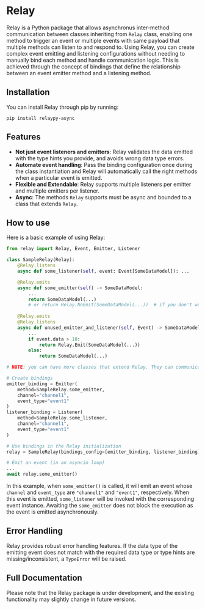 # Relay

Relay is a Python package that allows asynchronus inter-method communication between classes inheriting from `Relay` class, enabling one method to trigger an event or multiple events with same payload that multiple methods can listen to and respond to. Using Relay, you can create complex event emitting and listening configurations without needing to manually bind each method and handle communication logic. This is achieved through the concept of bindings that define the relationship between an event emitter method and a listening method. 

## Installation

You can install Relay through pip by running:

```
pip install relaypy-async
```

## Features

- **Not just event listeners and emitters**: Relay validates the data emitted with the type hints you provide, and avoids wrong data type errors.
- **Automate event handling**: Pass the binding configuration once during the class instantiation and Relay will automatically call the right methods when a particular event is emitted.
- **Flexible and Extendable**: Relay supports multiple listeners per emitter and multiple emitters per listener.
- **Async**: The methods `Relay` supports must be async and bounded to a class that extends `Relay`.

## How to use

Here is a basic example of using Relay:

```python
from relay import Relay, Event, Emitter, Listener

class SampleRelay(Relay):
    @Relay.listens
    async def some_listener(self, event: Event[SomeDataModel]): ...

    @Relay.emits
    async def some_emitter(self) -> SomeDataModel:
        ...
        return SomeDataModel(...)
        # or return Relay.NoEmit(SomeDataModel(...))  # if you don't want to emit 
    
    @Relay.emits
    @Relay.listens
    async def unused_emitter_and_listener(self, Event) -> SomeDataModel:
        ...
        if event.data > 10:
            return Relay.Emit(SomeDataModel(...))
        else:
            return SomeDataModel(...)

# NOTE: you can have more classes that extend Relay. They can communicate with each other.

# Create bindings
emitter_binding = Emitter(
    method=SampleRelay.some_emitter, 
    channel="channel1", 
    event_type="event1"
)
listener_binding = Listener(
    method=SampleRelay.some_listener, 
    channel="channel1", 
    event_type="event1"
)

# Use bindings in the Relay initialization
relay = SampleRelay(bindings_config=[emitter_binding, listener_binding])

# Emit an event (in an asyncio loop)
...
await relay.some_emitter()
```

In this example, when `some_emitter()` is called, it will emit an event whose `channel` and `event_type` are `"channel1"` and `"event1"`, respectively. When this event is emitted, `some_listener` will be invoked with the corresponding event instance. Awaiting the `some_emitter` does not block the execution as the event is emitted asynchronously.

## Error Handling

Relay provides robust error handling features. If the data type of the emitting event does not match with the required data type or type hints are missing/inconsistent, a `TypeError` will be raised.

## Full Documentation

Please note that the Relay package is under development, and the existing functionality may slightly change in future versions.